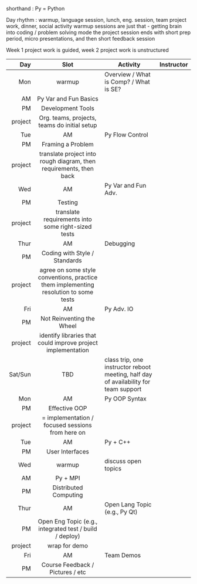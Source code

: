 shorthand : Py = Python

Day rhythm : warmup, language session, lunch, eng. session, team project work, dinner, social activity
warmup sessions are just that - getting brain into coding / problem solving mode
the project session ends with short prep period, micro presentations, and then short feedback session

Week 1 project work is guided, week 2 project work is unstructured

Day | Slot | Activity | Instructor
---:|:----:|----------|-----------
Mon | warmup | Overview / What is Comp? / What is SE?
 | AM | Py Var and Fun Basics
 | PM | Development Tools
 | project | Org. teams, projects, teams do initial setup
Tue | AM | Py Flow Control
 | PM | Framing a Problem
 | project | translate project into rough diagram, then requirements, then back
Wed | AM | Py Var and Fun Adv.
 | PM | Testing
 | project | translate requirements into some right-sized tests
Thur | AM | Debugging
 | PM | Coding with Style / Standards
 | project | agree on some style conventions, practice them implementing resolution to some tests
Fri | AM | Py Adv. IO
 | PM | Not Reinventing the Wheel
 | project | identify libraries that could improve project implementation
Sat/Sun | TBD | class trip, one instructor reboot meeting, half day of availability for team support
Mon | AM | Py OOP Syntax
 | PM | Effective OOP
 | project | = implementation / focused sessions from here on
Tue | AM | Py + C++
 | PM | User Interfaces
Wed | warmup | discuss open topics 
 | AM | Py + MPI
 | PM | Distributed Computing
Thur | AM | Open Lang Topic (e.g., Py Qt)
 | PM | Open Eng Topic (e.g., integrated test / build / deploy)
 | project | wrap for demo
Fri | AM | Team Demos
 | PM | Course Feedback / Pictures / etc
